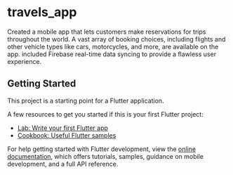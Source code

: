 # travels_app

Created a mobile app that lets customers make reservations for trips throughout the world. A vast array of booking choices, including flights and other vehicle types like cars, motorcycles, and more, are available on the app. included Firebase real-time data syncing to provide a flawless user experience.

## Getting Started

This project is a starting point for a Flutter application.

A few resources to get you started if this is your first Flutter project:

- [Lab: Write your first Flutter app](https://docs.flutter.dev/get-started/codelab)
- [Cookbook: Useful Flutter samples](https://docs.flutter.dev/cookbook)

For help getting started with Flutter development, view the
[online documentation](https://docs.flutter.dev/), which offers tutorials,
samples, guidance on mobile development, and a full API reference.
